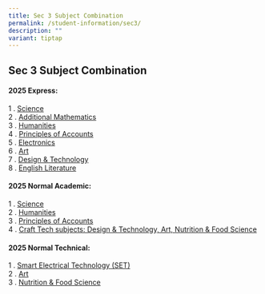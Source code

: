 ```yaml
---
title: Sec 3 Subject Combination
permalink: /student-information/sec3/
description: ""
variant: tiptap
---
```

<h2>Sec 3 Subject Combination</h2>
<h4>2025 Express:</h4>
<p>1 . <a href="https://drive.google.com/file/d/1V78x0mc4rtp9VeplsL_fauAPwvph4J4B/view?usp=sharing" rel="noopener noreferrer nofollow" target="_blank">Science</a>
<br>2 . <a href="https://drive.google.com/drive/u/2/folders/1if90OkmqlTgWr_eHrK-ySMbVWoXzF5tJ" rel="noopener noreferrer nofollow" target="_blank">Additional Mathematics</a>
<br>3 . <a href="https://drive.google.com/drive/u/2/folders/1if90OkmqlTgWr_eHrK-ySMbVWoXzF5tJ" rel="noopener noreferrer nofollow" target="_blank">Humanities</a>
<br>4 . <a href="https://drive.google.com/drive/u/2/folders/1if90OkmqlTgWr_eHrK-ySMbVWoXzF5tJ" rel="noopener noreferrer nofollow" target="_blank">Principles of Accounts</a>
<br>5 . <a href="https://drive.google.com/drive/u/2/folders/1if90OkmqlTgWr_eHrK-ySMbVWoXzF5tJ" rel="noopener noreferrer nofollow" target="_blank">Electronics</a>
<br>6 . <a href="https://drive.google.com/file/d/1XPwNoybw7wwqaoFJ91-WnFf-YPEV2tex/view?usp=sharing" rel="noopener noreferrer nofollow" target="_blank">Art</a>
<br>7 . <a href="https://drive.google.com/drive/u/2/folders/1if90OkmqlTgWr_eHrK-ySMbVWoXzF5tJ" rel="noopener noreferrer nofollow" target="_blank">Design &amp; Technology</a>
<br>8 . <a href="https://drive.google.com/file/d/15ckG_Qzjoxmz8IsjFeCOrX2zLON58vsl/view?usp=sharing" rel="noopener noreferrer nofollow" target="_blank">English Literature</a>
</p>
<h4>2025 Normal Academic:</h4>
<p>1 . <a href="https://drive.google.com/file/d/1OgCAj2LeVpCZ_aePuXSsUOzvOMryEzvE/view?usp=sharing" rel="noopener noreferrer nofollow" target="_blank">Science</a>
<br>2 . <a href="https://drive.google.com/file/d/16c6QYiCgWg3nKNtrKhZ4kO_jossD_Hf1/view?usp=sharing" rel="noopener noreferrer nofollow" target="_blank">Humanities</a>
<br>3 . <a href="https://drive.google.com/drive/u/2/folders/1if90OkmqlTgWr_eHrK-ySMbVWoXzF5tJ" rel="noopener noreferrer nofollow" target="_blank">Principles of Accounts</a>
<br>4 . <a href="https://drive.google.com/file/d/1F3FI8g8OT2gXoiSZItX1j0PUZ3xqIcgp/view?usp=sharing" rel="noopener noreferrer nofollow" target="_blank">Craft Tech subjects: Design &amp; Technology, Art, Nutrition &amp; Food Science</a>
</p>
<h4>2025 Normal Technical:</h4>
<p>1 . <a href="https://drive.google.com/file/d/1XipmGQR_N8BFAVKJmUqGbI_-tQTddLMv/view?usp=sharing" rel="noopener noreferrer nofollow" target="_blank">Smart Electrical Technology (SET)</a>
<br>2 . <a href="https://drive.google.com/file/d/1mEQxK3KP19nk2X81SfxoSP1g2R7epWIU/view?usp=sharing" rel="noopener noreferrer nofollow" target="_blank">Art</a>
<br>3 . <a href="https://drive.google.com/file/d/1dXQCjBvXDvoZmOn8DH_j4BbAh9SGlx4w/view?usp=sharing" rel="noopener noreferrer nofollow" target="_blank">Nutrition &amp; Food Science</a>
</p>
